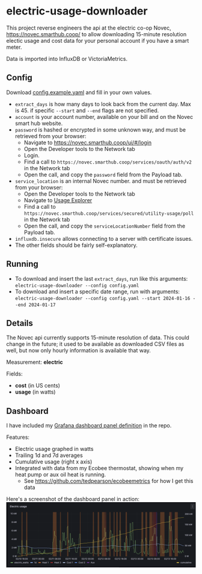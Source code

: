 # electric-usage-downloader

This project reverse engineers the api at the electric co-op Novec, https://novec.smarthub.coop/ to allow
downloading 15-minute resolution electic usage and cost data for your personal account if you have a smart meter.

Data is imported into InfluxDB or VictoriaMetrics.

## Config

Download [config.example.yaml](config.example.yaml) and fill in your own values.

- `extract_days` is how many days to look back from the current day. Max is 45.
  if specific `--start` and `--end` flags are not specified.
- `account` is your account number, available on your bill and on the 
  Novec smart hub website.
- `password` is hashed or encrypted in some unknown way, and must be retrieved from your browser:
  - Navigate to https://novec.smarthub.coop/ui/#/login
  - Open the Developer tools to the Network tab
  - Login.
  - Find a call to `https://novec.smarthub.coop/services/oauth/auth/v2` in the Network tab
  - Open the call, and copy the `password` field from the Payload tab.
- `service_location` is an internal Novec number. and must be retrieved from your browser:
  - Open the Developer tools to the Network tab
  - Navigate to [Usage Explorer](https://novec.smarthub.coop/ui/#/usageExplorer)
  - Find a call to `https://novec.smarthub.coop/services/secured/utility-usage/poll` in the Network tab
  - Open the call, and copy the `serviceLocationNumber` field from the Payload tab.
- `influxdb.insecure` allows connecting to a server with certificate issues.
- The other fields should be fairly self-explanatory.

## Running

- To download and insert the last `extract_days`, run like this arguments: `electric-usage-downloader --config config.yaml`
- To download and insert a specific date range, run with arguments: 
  `electric-usage-downloader --config config.yaml --start 2024-01-16 --end 2024-01-17`

## Details

The Novec api currently supports 15-minute resolution of data. This could change in the future; it used to be available
as downloaded CSV files as well, but now only hourly information is available that way.

Measurement: **electric**

Fields:
- **cost** (in US cents)
- **usage** (in watts)

## Dashboard

I have included my [Grafana dashboard panel definition](dashboard/panel.json) in the repo.

Features:
- Electric usage graphed in watts
- Trailing 1d and 7d averages
- Cumulative usage (right x axis)
- Integrated with data from my Ecobee thermostat, showing when my heat pump or aux oil heat is running.
  - See https://github.com/tedpearson/ecobeemetrics for how I get this data

Here's a screenshot of the dashboard panel in action:
![Dashboard panel](dashboard/dashboard.png)